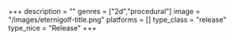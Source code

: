 +++
description = ""
genres = ["2d","procedural"]
image = "/images/eternigolf-title.png"
platforms = []
type_class = "release"
type_nice = "Release"
+++